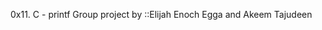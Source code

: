 0x11. C - printf Group project by                                                                                                                               ::Elijah Enoch Egga and Akeem Tajudeen
